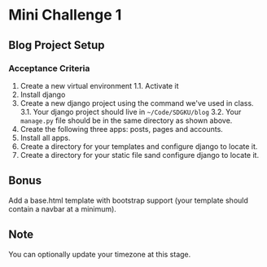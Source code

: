 # Mini Challenge 1
## Blog Project Setup
### Acceptance Criteria
1. Create a new virtual environment
1.1. Activate it
2. Install django
3. Create a new django project using the command we've used in class.
3.1. Your django project should live in `~/Code/SDGKU/blog`
3.2. Your `manage.py` file should be in the same directory as shown above.
4. Create the following three apps: posts, pages and accounts.
5. Install all apps.
6. Create a directory for your templates and configure django to locate it.
7. Create a directory for your static file sand configure django to locate it.
## Bonus
Add a base.html template with bootstrap support (your template should contain a navbar at a minimum).
## Note
You can optionally update your timezone at this stage.